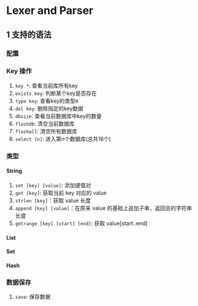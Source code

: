 # Lexer and Parser

## 1 支持的语法

### 配置

<!-- - `config set xxx` -->

### Key 操作

1. `key *`: 查看当前库所有key
2. `exists key`: 判断某个key是否存在
3. `type key`: 查看key的类型e
4. `del key`: 删除指定的key数据
5. `dbsize`: 查看当前数据库中key的数量
6. `flushdb`: 清空当前数据库
7. `flushall`: 清空所有数据库
8. `select [n]`: 进入第n个数据库(总共16个)

### 类型

#### String

1. `set [key] [value]`: 添加键值对
2. `get [key]`: 获取当前 key 对应的 value
3. `strlen [key]`：获取 value 长度
4. `append [key] [value]`：在原来 value 的基础上追加子串，返回总的字符串长度
5. `getrange [key] [start] [end]`: 获取 value[start..end]

#### List
#### Set
#### Hash

### 数据保存

1. `save`: 保存数据



